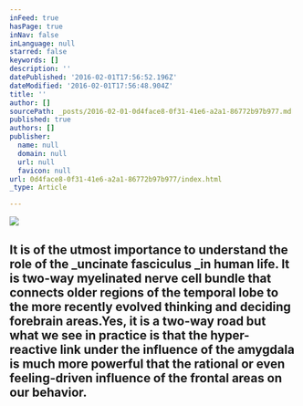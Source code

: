 ```yaml
---
inFeed: true
hasPage: true
inNav: false
inLanguage: null
starred: false
keywords: []
description: ''
datePublished: '2016-02-01T17:56:52.196Z'
dateModified: '2016-02-01T17:56:48.904Z'
title: ''
author: []
sourcePath: _posts/2016-02-01-0d4face8-0f31-41e6-a2a1-86772b97b977.md
published: true
authors: []
publisher:
  name: null
  domain: null
  url: null
  favicon: null
url: 0d4face8-0f31-41e6-a2a1-86772b97b977/index.html
_type: Article

---
```

![](https://the-grid-user-content.s3-us-west-2.amazonaws.com/9f24791c-99f6-44d7-8f24-3f89074be074.JPG)

## It is of the utmost importance to understand the role of the _uncinate fasciculus _in human life. It is two-way myelinated nerve cell bundle that connects older regions of the temporal lobe to the more recently evolved thinking and deciding forebrain areas.****Yes, it is a two-way road but what we see in practice is that the hyper-reactive link under the influence of the amygdala is much more powerful that the rational or even feeling-driven influence of the frontal areas on our behavior**.**